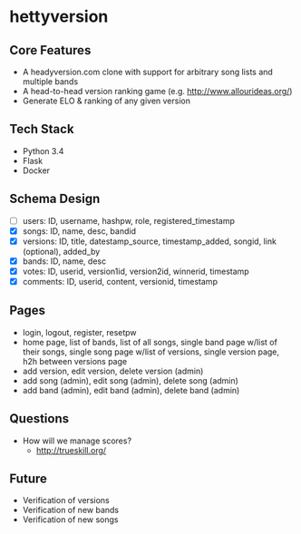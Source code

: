 # hettyversion


## Core Features

* A headyversion.com clone with support for arbitrary song lists and multiple bands
* A head-to-head version ranking game (e.g. http://www.allourideas.org/)
* Generate ELO & ranking of any given version

## Tech Stack

* Python 3.4
* Flask
* Docker

## Schema Design

- [ ] users: ID, username, hashpw, role, registered_timestamp
- [x] songs: ID, name, desc, bandid
- [x] versions: ID, title, datestamp_source, timestamp_added, songid, link (optional), added_by
- [x] bands: ID, name, desc
- [x] votes: ID, userid, version1id, version2id, winnerid, timestamp
- [x] comments: ID, userid, content, versionid, timestamp

## Pages

* login, logout, register, resetpw
* home page, list of bands, list of all songs, single band page w/list of their songs, single song page w/list of versions, single version page, h2h between versions page
* add version, edit version, delete version (admin)
* add song (admin), edit song (admin), delete song (admin)
* add band (admin), edit band (admin), delete band (admin)

## Questions

* How will we manage scores? 
  * http://trueskill.org/

## Future

* Verification of versions
* Verification of new bands
* Verification of new songs
